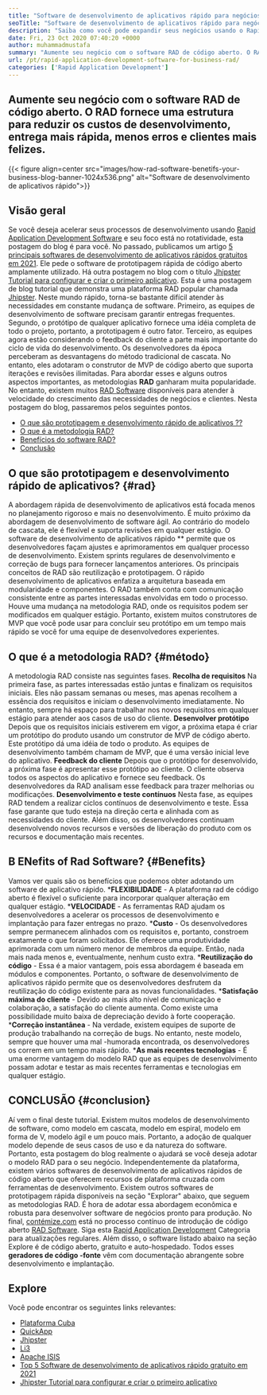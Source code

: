 ```yaml
---
title: "Software de desenvolvimento de aplicativos rápido para negócios | Rad" 
seoTitle: "Software de desenvolvimento de aplicativos rápido para negócios | Rad" 
description: "Saiba como você pode expandir seus negócios usando o Rapid Application Development Software. Este artigo fornecerá uma compreensão das metodologias RAD de código aberto." 
date: Fri, 23 Oct 2020 07:40:20 +0000
author: muhammadmustafa
summary: "Aumente seu negócio com o software RAD de código aberto. O RAD fornece uma estrutura para reduzir os custos de desenvolvimento, entrega mais rápida, menos erros e clientes mais felizes." 
url: /pt/rapid-application-development-software-for-business-rad/
categories: ['Rapid Application Development']
---
```


## Aumente seu negócio com o software RAD de código aberto. O RAD fornece uma estrutura para reduzir os custos de desenvolvimento, entrega mais rápida, menos erros e clientes mais felizes.

{{< figure align=center src="images/how-rad-software-benetifs-your-business-blog-banner-1024x536.png" alt="Software de desenvolvimento de aplicativos rápido">}}


## Visão geral
Se você deseja acelerar seus processos de desenvolvimento usando [Rapid Application Development Software][1] e seu foco está no rotatividade, esta postagem do blog é para você. No passado, publicamos um artigo [5 principais softwares de desenvolvimento de aplicativos rápidos gratuitos em 2021][2]. Ele pede o software de prototipagem rápida de código aberto amplamente utilizado. Há outra postagem no blog com o título [Jhipster Tutorial para configurar e criar o primeiro aplicativo][3]. Esta é uma postagem de blog tutorial que demonstra uma plataforma RAD popular chamada [Jhipster][4].
Neste mundo rápido, torna-se bastante difícil atender às necessidades em constante mudança de software. Primeiro, as equipes de desenvolvimento de software precisam garantir entregas frequentes. Segundo, o protótipo de qualquer aplicativo fornece uma idéia completa de todo o projeto, portanto, a prototipagem é outro fator. Terceiro, as equipes agora estão considerando o feedback do cliente a parte mais importante do ciclo de vida do desenvolvimento. Os desenvolvedores da época perceberam as desvantagens do método tradicional de cascata. No entanto, eles adotaram o construtor de MVP de código aberto que suporta iterações e revisões ilimitadas.
Para abordar esses e alguns outros aspectos importantes, as metodologias **RAD**  ganharam muita popularidade. No entanto, existem muitos [RAD Software][1] disponíveis para atender à velocidade do crescimento das necessidades de negócios e clientes.
Nesta postagem do blog, passaremos pelos seguintes pontos.
  * [O que são prototipagem e desenvolvimento rápido de aplicativos ??][5]
  * [O que é a metodologia RAD?][6]
  * [Benefícios do software RAD?][7]
  * [Conclusão][8]

## O que são prototipagem e desenvolvimento rápido de aplicativos?   {#rad}
A abordagem rápida de desenvolvimento de aplicativos está focada menos no planejamento rigoroso e mais no desenvolvimento. É muito próximo da abordagem de desenvolvimento de software ágil. Ao contrário do modelo de cascata, ele é flexível e suporta revisões em qualquer estágio.
O software de desenvolvimento de aplicativos rápido ** permite que os desenvolvedores façam ajustes e aprimoramentos em qualquer processo de desenvolvimento. Existem sprints regulares de desenvolvimento e correção de bugs para fornecer lançamentos anteriores.
Os principais conceitos de RAD são reutilização e prototipagem. O rápido desenvolvimento de aplicativos enfatiza a arquitetura baseada em modularidade e componentes. O RAD também conta com comunicação consistente entre as partes interessadas envolvidas em todo o processo. Houve uma mudança na metodologia RAD, onde os requisitos podem ser modificados em qualquer estágio. Portanto, existem muitos construtores de MVP que você pode usar para concluir seu protótipo em um tempo mais rápido se você for uma equipe de desenvolvedores experientes.

## O que é a metodologia RAD?   {#método}
A metodologia RAD consiste nas seguintes fases.
**Recolha de requisitos**
Na primeira fase, as partes interessadas estão juntas e finalizam os requisitos iniciais. Eles não passam semanas ou meses, mas apenas recolhem a essência dos requisitos e iniciam o desenvolvimento imediatamente. No entanto, sempre há espaço para trabalhar nos novos requisitos em qualquer estágio para atender aos casos de uso do cliente.
**Desenvolver protótipo** 
Depois que os requisitos iniciais estiverem em vigor, a próxima etapa é criar um protótipo do produto usando um construtor de MVP de código aberto. Este protótipo dá uma idéia de todo o produto. As equipes de desenvolvimento também chamam de MVP, que é uma versão inicial leve do aplicativo.
**Feedback do cliente** 
Depois que o protótipo for desenvolvido, a próxima fase é apresentar esse protótipo ao cliente. O cliente observa todos os aspectos do aplicativo e fornece seu feedback. Os desenvolvedores da RAD analisam esse feedback para trazer melhorias ou modificações.
**Desenvolvimento e teste contínuos** 
Nesta fase, as equipes RAD tendem a realizar ciclos contínuos de desenvolvimento e teste. Essa fase garante que tudo esteja na direção certa e alinhada com as necessidades do cliente. Além disso, os desenvolvedores continuam desenvolvendo novos recursos e versões de liberação do produto com os recursos e documentação mais recentes.

## B **ENefits of Rad Software?**    {#Benefits}
Vamos ver quais são os benefícios que podemos obter adotando um software de aplicativo rápido.
  ***FLEXIBILIDADE**  - A plataforma rad de código aberto é flexível o suficiente para incorporar qualquer alteração em qualquer estágio.
  ***VELOCIDADE**  - As ferramentas RAD ajudam os desenvolvedores a acelerar os processos de desenvolvimento e implantação para fazer entregas no prazo.
  ***Custo**  - Os desenvolvedores sempre permanecem alinhados com os requisitos e, portanto, constroem exatamente o que foram solicitados. Ele oferece uma produtividade aprimorada com um número menor de membros da equipe. Então, nada mais nada menos e, eventualmente, nenhum custo extra.
  ***Reutilização do código**  - Essa é a maior vantagem, pois essa abordagem é baseada em módulos e componentes. Portanto, o software de desenvolvimento de aplicativos rápido permite que os desenvolvedores desfrutem da reutilização do código existente para as novas funcionalidades.
  ***Satisfação máxima do cliente**  - Devido ao mais alto nível de comunicação e colaboração, a satisfação do cliente aumenta. Como existe uma possibilidade muito baixa de depreciação devido à forte cooperação.
  ***Correção instantânea**  - Na verdade, existem equipes de suporte de produção trabalhando na correção de bugs. No entanto, neste modelo, sempre que houver uma mal -humorada encontrada, os desenvolvedores os correm em um tempo mais rápido.
  ***As mais recentes tecnologias**  - É uma enorme vantagem do modelo RAD que as equipes de desenvolvimento possam adotar e testar as mais recentes ferramentas e tecnologias em qualquer estágio.

## **CONCLUSÃO**    {#conclusion}
Aí vem o final deste tutorial. Existem muitos modelos de desenvolvimento de software, como modelo em cascata, modelo em espiral, modelo em forma de V, modelo ágil e um pouco mais. Portanto, a adoção de qualquer modelo depende de seus casos de uso e da natureza do software. Portanto, esta postagem do blog realmente o ajudará se você deseja adotar o modelo RAD para o seu negócio. Independentemente da plataforma, existem vários softwares de desenvolvimento de aplicativos rápidos de código aberto que oferecem recursos de plataforma cruzada com ferramentas de desenvolvimento. Existem outros softwares de prototipagem rápida disponíveis na seção "Explorar" abaixo, que seguem as metodologias RAD. É hora de adotar essa abordagem econômica e robusta para desenvolver software de negócios pronto para produção.
No final, [contémize.com][9] está no processo contínuo de introdução de código aberto [RAD Software][1]. Siga esta [Rapid Application Development][1] Categoria para atualizações regulares. Além disso, o software listado abaixo na seção Explore é de código aberto, gratuito e auto-hospedado. Todos esses **geradores de código -fonte**  vêm com documentação abrangente sobre desenvolvimento e implantação.

## Explore
Você pode encontrar os seguintes links relevantes:
  * [Plataforma Cuba][10]
  * [QuickApp][11]
  * [Jhipster][4]
  * [Li3][12]
  * [Apache ISIS][13]
  * [Top 5 Software de desenvolvimento de aplicativos rápido gratuito em 2021][2]
  * [Jhipster Tutorial para configurar e criar o primeiro aplicativo][3]

  
[1]: https://products.containerize.com/rad
[2]: https://blog.containerize.com/rapid-application-development/top-5-free-rapid-application-development-software-in-2021/
[3]: https://blog.containerize.com/2020/10/28/jhipster-tutorial-to-setup-and-create-the-first-application/
[4]: https://products.containerize.com/rad/jhipster
[5]: #rad
[6]: #method
[7]: #benefits
[8]: #conclusion
[9]: https://www.containerize.com/
[10]: https://products.containerize.com/rad/cuba
[11]: https://products.containerize.com/rad/quickapp
[12]: https://products.containerize.com/rad/li3
[13]: https://products.containerize.com/rad/apache-isis
